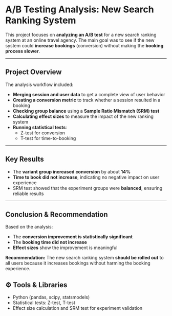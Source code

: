 # A/B Testing Analysis: New Search Ranking System

This project focuses on **analyzing an A/B test** for a new search ranking system at an online travel agency. The main goal was to see if the new system could **increase bookings** (conversion) without making the **booking process slower**.

---

## Project Overview

The analysis workflow included:

- **Merging session and user data** to get a complete view of user behavior  
- **Creating a conversion metric** to track whether a session resulted in a booking  
- **Checking group balance** using a **Sample Ratio Mismatch (SRM) test**  
- **Calculating effect sizes** to measure the impact of the new ranking system  
- **Running statistical tests**:
  - Z-test for conversion  
  - T-test for time-to-booking  

---

## Key Results

- The **variant group increased conversion** by about **14%**  
- **Time to book did not increase**, indicating no negative impact on user experience  
- SRM test showed that the experiment groups were **balanced**, ensuring reliable results  

---

## Conclusion & Recommendation

Based on the analysis:

- The **conversion improvement is statistically significant**  
- The **booking time did not increase**  
- **Effect sizes** show the improvement is meaningful  

**Recommendation:** The new search ranking system **should be rolled out** to all users because it increases bookings without harming the booking experience.




## ⚙️ Tools & Libraries

- Python (pandas, scipy, statsmodels)  
- Statistical tests: Z-test, T-test  
- Effect size calculation and SRM test for experiment validation  
